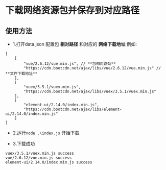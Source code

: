 # 下载网络资源包并保存到对应路径

## 使用方法

+ 1.打开data.json 配置包 **相对路径** 和对应的 **网络下载地址**  例如:

```script
[
    [
        "vue/2.6.12/vue.min.js", // **包相对路劲**
        "https://cdn.bootcdn.net/ajax/libs/vue/2.6.12/vue.min.js" // **文件下载地址**
    ],
    [
        "vuex/3.5.1/vuex.min.js",
        "https://cdn.bootcdn.net/ajax/libs/vuex/3.5.1/vuex.min.js"
    ],
    [
        "element-ui/2.14.0/index.min.js",
        "https://cdn.bootcdn.net/ajax/libs/element-ui/2.14.0/index.min.js"
    ]
]
```

+ 2.运行`node .\index.js` 开始下载

+ 3.下载成功

```script
vuex/3.5.1/vuex.min.js success
vue/2.6.12/vue.min.js success
element-ui/2.14.0/index.min.js success
```